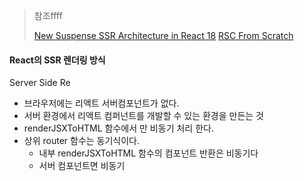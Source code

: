 >참조ffff
>
>[New Suspense SSR Architecture in React 18](https://github.com/reactwg/react-18/discussions/37)
>[RSC From Scratch](https://github.com/reactwg/server-components/discussions/5)

#### React의 SSR 렌더링 방식

Server Side Re




- 브라우저에는 리액트 서버컴포넌트가 없다.
- 서버 환경에서 리액트 컴퍼넌트를 개발할 수 있는 환경을 만든는 것
- renderJSXToHTML 함수에서 만 비동기 처리 한다.
- 상위 router 함수는 동기식이다.
	- 내부 renderJSXToHTML 함수의 컴포넌트 반환은 비동기다
	- 서버 컴포넌트면 비동기




